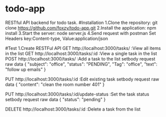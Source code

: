 # todo-app
RESTful API backend for todo task.
#Installation
1.Clone the repository: git clone https://github.com/foxzy/todo-app.git
2.Install the application: npm install
3.Start the server: node server.js
4.Send request with postman 
    Set Headers key:Content-type,
    Value:application/json
 
#Test
1.Create RESTFul API 
GET http://localhost:3000/tasks/        :View all items in the list
GET http://localhost:3000/tasks/:id     :View a single task in the list
POST http://localhost:3000/tasks/       :Add a task to the list
     setbody request raw data
                    {
                         "subject": "office",
                         "status": "PENDING",
                         "Tag": "office",
                         "text": "follow up emails"
                    }
                    
                    
PUT http://localhost:3000/tasks/:id    :Edit existing task 
     setbody request raw data
                    {
                       "content": "clean the room number 401"
                     }         
                    
PUT http://localhost:3000/tasks/:id/update-status    :Set the task status
     setbody request raw data
                     {
                        "status": "pending"
                     }
                     
DELETE http://localhost:3000/tasks/:id        :Delete a task from the list
 